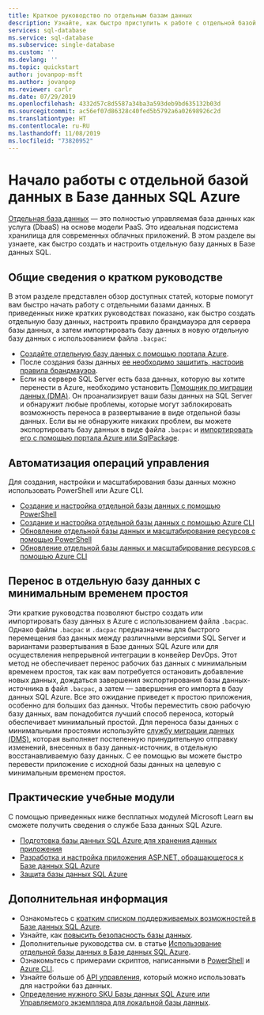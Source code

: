 ```yaml
---
title: Краткое руководство по отдельным базам данных
description: Узнайте, как быстро приступить к работе с отдельной базой данных в Базе данных SQL Azure
services: sql-database
ms.service: sql-database
ms.subservice: single-database
ms.custom: ''
ms.devlang: ''
ms.topic: quickstart
author: jovanpop-msft
ms.author: jovanpop
ms.reviewer: carlr
ms.date: 07/29/2019
ms.openlocfilehash: 4332d57c8d5587a34ba3a593deb9bd635132b03d
ms.sourcegitcommit: ac56ef07d86328c40fed5b5792a6a02698926c2d
ms.translationtype: HT
ms.contentlocale: ru-RU
ms.lasthandoff: 11/08/2019
ms.locfileid: "73820952"
---
```

# <a name="getting-started-with-single-databases-in-azure-sql-database"></a>Начало работы с отдельной базой данных в Базе данных SQL Azure

[Отдельная база данных](sql-database-single-index.yml) — это полностью управляемая база данных как услуга (DbaaS) на основе модели PaaS. Это идеальная подсистема хранилища для современных облачных приложений. В этом разделе вы узнаете, как быстро создать и настроить отдельную базу данных в Базе данных SQL.

## <a name="quickstart-overview"></a>Общие сведения о кратком руководстве

В этом разделе представлен обзор доступных статей, которые помогут вам быстро начать работу с отдельными базами данных. В приведенных ниже кратких руководствах показано, как быстро создать отдельную базу данных, настроить правило брандмауэра для сервера базы данных, а затем импортировать базу данных в новую отдельную базу данных с использованием файла `.bacpac`:

- [Создайте отдельную базу данных с помощью портала Azure](sql-database-single-database-get-started.md).
- После создания базы данных [ее необходимо защитить, настроив правила брандмауэра](sql-database-server-level-firewall-rule.md).
- Если на сервере SQL Server есть база данных, которую вы хотите перенести в Azure, необходимо установить [Помощник по миграции данных (DMA)](https://www.microsoft.com/download/details.aspx?id=53595). Он проанализирует ваши базы данных на SQL Server и обнаружит любые проблемы, которые могут заблокировать возможность переноса в развертывание в виде отдельной базы данных. Если вы не обнаружите никаких проблем, вы можете экспортировать базу данных в виде файла `.bacpac` и [импортировать его с помощью портала Azure или SqlPackage](sql-database-import.md).

## <a name="automating-management-operations"></a>Автоматизация операций управления

Для создания, настройки и масштабирования базы данных можно использовать PowerShell или Azure CLI.

- [Создание и настройка отдельной базы данных с помощью PowerShell](scripts/sql-database-create-and-configure-database-powershell.md)
- [Создание и настройка отдельной базы данных с помощью Azure CLI](scripts/sql-database-create-and-configure-database-cli.md)
- [Обновление отдельной базы данных и масштабирование ресурсов с помощью PowerShell](scripts/sql-database-monitor-and-scale-database-powershell.md)
- [Обновление отдельной базы данных и масштабирование ресурсов с помощью Azure CLI](scripts/sql-database-monitor-and-scale-database-cli.md)

## <a name="migrating-to-a-single-database-with-minimal-downtime"></a>Перенос в отдельную базу данных с минимальным временем простоя

Эти краткие руководства позволяют быстро создать или импортировать базу данных в Azure с использованием файла `.bacpac`. Однако файлы `.bacpac` и `.dacpac` предназначены для быстрого перемещения баз данных между различными версиями SQL Server и вариантами развертывания в Базе данных SQL Azure или для осуществления непрерывной интеграции в конвейер DevOps. Этот метод не обеспечивает перенос рабочих баз данных с минимальным временем простоя, так как вам потребуется остановить добавление новых данных, дождаться завершения экспортирования базы данных-источника в файл `.bacpac`, а затем — завершения его импорта в базу данных SQL Azure. Все это ожидание приведет к простою приложения, особенно для больших баз данных. Чтобы переместить свою рабочую базу данных, вам понадобится лучший способ переноса, который обеспечивает минимальный простой. Для переноса базы данных с минимальными простоями используйте [службу миграции данных (DMS)](https://docs.microsoft.com/azure/dms/tutorial-sql-server-to-azure-sql?toc=/azure/sql-database/toc.json), которая выполняет постепенную принудительную отправку изменений, внесенных в базу данных-источник, в отдельную восстанавливаемую базу данных. С ее помощью вы можете быстро перевести приложение с исходной базы данных на целевую с минимальным временем простоя.

## <a name="hands-on-learning-modules"></a>Практические учебные модули

С помощью приведенных ниже бесплатных модулей Microsoft Learn вы сможете получить сведения о службе База данных SQL Azure.

- [Подготовка базы данных SQL Azure для хранения данных приложения](https://docs.microsoft.com/learn/modules/provision-azure-sql-db/)
- [Разработка и настройка приложения ASP.NET, обращающегося к Базе данных SQL Azure](https://docs.microsoft.com/learn/modules/develop-app-that-queries-azure-sql/)
- [Защита базы данных SQL Azure](https://docs.microsoft.com/learn/modules/secure-your-azure-sql-database/)

## <a name="next-steps"></a>Дополнительная информация

- Ознакомьтесь с [кратким списком поддерживаемых возможностей в Базе данных SQL Azure](sql-database-features.md).
- Узнайте, как [повысить безопасность базы данных](sql-database-security-tutorial.md).
- Дополнительные руководства см. в статье [Использование отдельной базы данных в Базе данных SQL Azure](sql-database-howto-single-database.md).
- Ознакомьтесь с примерами скриптов, написанными в [PowerShell](sql-database-powershell-samples.md) и [Azure CLI](sql-database-cli-samples.md).
- Узнайте больше об [API управления](sql-database-single-databases-manage.md), который можно использовать для настройки баз данных.
- [Определение нужного SKU Базы данных SQL Azure или Управляемого экземпляра для локальной базы данных](/sql/dma/dma-sku-recommend-sql-db/).
